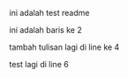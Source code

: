 ini adalah test readme

ini adalah baris ke 2

tambah tulisan lagi di line ke 4

test lagi di line 6
